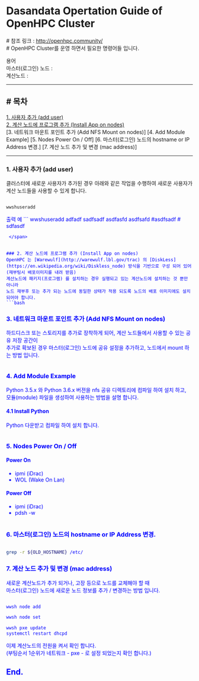 # Dasandata Opertation Guide of OpenHPC Cluster
\# 참조 링크 : http://openhpc.community/  
\# OpenHPC Cluster를 운영 하면서 필요한 명령어들 입니다.  

용어  
마스터(로그인) 노드 :  
계산노드          :  

***
## # 목차
[1. 사용자 추가 (add user)](http://warewulf.lbl.gov/trac)  
[2. 계산 노드에 프로그램 추가 (Install App on nodes)](http://warewulf.lbl.gov/trac)  
[3. 네트워크 마운트 포인트 추가 (Add NFS Mount on nodes)]
[4. Add Module Example]
[5. Nodes Power On / Off]
[6. 마스터(로그인) 노드의 hostname or IP Address 변경.]
[7. 계산 노드 추가 및 변경 (mac address)]

***

### 1. 사용자 추가 (add user)
클러스터에 새로운 사용자가 추가된 경우 아래와 같은 작업을 수행하여
새로운 사용자가 계산 노드들을 사용할 수 있게 합니다.
```bash

wwshuseradd

```

 <span style="color:blue">
 출력 예  
```
wwshuseradd
adfadf
sadfsadf
asdfasfd
asdfsafd
#asdfsadf
# sdfasdf

```
 </span>


### 2. 계산 노드에 프로그램 추가 (Install App on nodes)
OpenHPC 는 [Warewulf](http://warewulf.lbl.gov/trac) 의 [DiskLess](https://en.wikipedia.org/wiki/Diskless_node) 방식을 기반으로 구성 되어 있어 (재부팅시 배포이미지를 내려 받음)  
계산노드에 패키지(프로그램) 를 설치하는 경우 실행되고 있는 계산노드에 설치하는 것 뿐만 아니라  
노드 재부후 또는 추가 되는 노드에 동일한 상태가 적용 되도록 노드의 배포 이미지에도 설치 되어야 합니다.  
```bash

```

### 3. 네트워크 마운트 포인트 추가 (Add NFS Mount on nodes)
하드디스크 또는 스토리지를 추가로 장착하게 되어, 계산 노드들에서 사용할 수 있는 공유 저장 공간이  
추가로 확보된 경우 마스터(로그인) 노드에 공유 설정을 추가하고, 노드에서 mount 하는 방법 입니다.  
```bash

```

### 4. Add Module Example
Python 3.5.x 와 Python 3.6.x 버젼을 nfs 공유 디렉토리에 컴파일 하여 설치 하고,  
모듈(module) 파일을 생성하여 사용하는 방법을 설명 합니다.  

#### 4.1 Install Python
Python 다운받고 컴파일 하여 설치 합니다.  
```bash

```


### 5. Nodes Power On / Off
#### Power On
- ipmi (iDrac)
- WOL (Wake On Lan)

#### Power Off
- ipmi (iDrac)
- pdsh -w

```bash

```


### 6. 마스터(로그인) 노드의 hostname or IP Address 변경.

```bash

grep -r ${OLD_HOSTNAME} /etc/


```


### 7. 계산 노드 추가 및 변경 (mac address)
새로운 계산노드가 추가 되거나, 고장 등으로 노드를 교체해야 할 때   
마스터(로그인) 노드에 새로운 노드 정보를 추가 / 변경하는 방법 입니다.   
```bash

wwsh node add

wwsh node set

wwsh pxe update
systemctl restart dhcpd
```
이제 계산노드의 전원을 켜서 확인 합니다.   
(부팅순서 1순위가 네트워크 - pxe - 로 설정 되었는지 확인 합니다.)  




## End.
